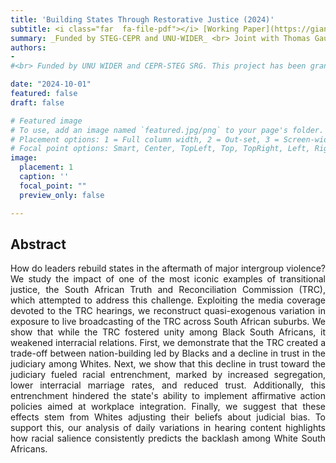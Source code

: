 ```yaml
---
title: 'Building States Through Restorative Justice (2024)'
subtitle: <i class="far  fa-file-pdf"></i> [Working Paper](https://gianlucarusso.github.io/TRC_GHR_Oct24.pdf) <br> Joint with Thomas Gautier and Daniela Horta-Saenz
summary: _Funded by STEG-CEPR and UNU-WIDER_ <br> Joint with Thomas Gautier and Daniela Horta-Saenz <br> <i class="far  fa-file-pdf"></i> [Working Paper](https://gianlucarusso.github.io/TRC_GHR_Oct24.pdf) 
authors:
-
#<br> Funded by UNU WIDER and CEPR-STEG SRG. This project has been granted access to anonymised tax data from the South African National Treasury.

date: "2024-10-01"
featured: false
draft: false

# Featured image
# To use, add an image named `featured.jpg/png` to your page's folder.
# Placement options: 1 = Full column width, 2 = Out-set, 3 = Screen-width
# Focal point options: Smart, Center, TopLeft, Top, TopRight, Left, Right, BottomLeft, Bottom, BottomRight
image:
  placement: 1
  caption: ''
  focal_point: ""
  preview_only: false

---
```


## Abstract

<p align="justify">  How do leaders rebuild states in the aftermath of major intergroup violence?
We study the impact of one of the most iconic examples of transitional justice, the South African Truth and Reconciliation Commission (TRC), which attempted to address this challenge. Exploiting the media coverage devoted to the TRC hearings, we reconstruct quasi-exogenous variation in exposure to live broadcasting of the TRC across South African suburbs. We show that while the TRC fostered unity among Black South Africans, it weakened interracial relations. 
First, we demonstrate that the TRC created a trade-off between nation-building led by Blacks and a decline in trust in the judiciary among Whites. Next, we show that this decline in trust toward the judiciary fueled racial entrenchment, marked by increased segregation, lower interracial marriage rates, and reduced trust. 
Additionally, this entrenchment hindered the state's ability to implement affirmative action policies aimed at workplace integration. Finally, we suggest that these effects stem from Whites adjusting their beliefs about judicial bias. To support this, our analysis of daily variations in hearing content highlights how racial salience consistently predicts the backlash among White South Africans.